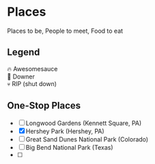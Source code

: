 Places
======
Places to be, People to meet, Food to eat

## Legend
:fire: Awesomesauce  
:poop: Downer  
:skull: RIP (shut down)  

## One-Stop Places
- [ ] Longwood Gardens (Kennett Square, PA)
- [x] Hershey Park (Hershey, PA)
- [ ] Great Sand Dunes National Park (Colorado)
- [ ] Big Bend National Park (Texas)
- [ ] 
